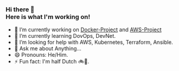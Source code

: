 ### Hi there 👋 <br> Here is what I'm working on!

- 🔭 I’m currently working on [Docker-Project](https://github.com/yannai-malich/Docker-Project/blob/main/README.md) and [AWS-Project](https://github.com/yannai-malich/AWS-Project/blob/main/README.md)
- 🌱 I’m currently learning DovOps, DevNet.
- 🤔 I’m looking for help with AWS, Kubernetes, Terraform, Ansible.
- 💬 Ask me about Anything...
- 😄 Pronouns: He/Him.
- ⚡ Fun fact: I'm half Dutch 🚲🧀.
